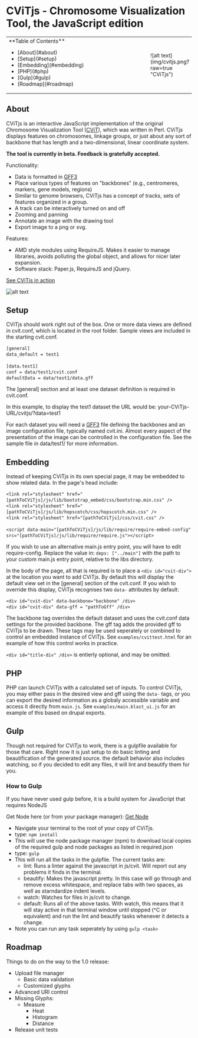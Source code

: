 # CViTjs - Chromosome Visualization Tool, the JavaScript edition

<table>
  <tr>
    <td width="100%">
**Table of Contents** 
<ul>
  <li> [About](#about) </li>
  <li> [Setup](#setup) </li>
  <li> [Embedding](#embedding)</li>
  <li> [PHP](#php) </li>
  <li> [Gulp](#gulp) </li>
  <li> [Roadmap](#roadmap) </li>
</ul> 
    </td>
    <td>
![alt text](img/cvitjs.png?raw=true "CViTjs")
    </td>
  <tr>
</table>
  
## About

CViTjs is an interactive JavaScript implementation of the original Chromosome 
Visualization Tool (<a href="https://sourceforge.net/projects/cvit/">CViT</a>), 
which was written in Perl. CViTjs displays features on chromosomes, linkage groups, or just 
about any sort of backbone that has length and a two-dimensional, linear coordinate system.

**The tool is currently in beta. Feedback is gratefully accepted.**

Functionality:
+ Data is formatted in <a href="http://gmod.org/wiki/GFF3">GFF3</a>
+ Place various types of features on "backbones" (e.g., centromeres, markers, gene models, regions)
+ Similar to genome browsers, CViTjs has a concept of tracks, sets of features organized in a group.
+ A track can be interactively turned on and off
+ Zooming and panning
+ Annotate an image with the drawing tool
+ Export image to a png or svg.

Features:
+ AMD style modules using RequireJS. Makes it easier to manage libraries, avoids polluting the global object, and allows for nicer later expansion.
+ Software stack: Paper.js, RequireJS and jQuery.

[See CViTjs in action](https://awilkey.github.io/cvitjs/?data=test1)

![alt text](img/CViTjs_sample.png?raw=true "CViTjs")

## Setup

CViTjs should work right out of the box. One or more data views are defined in cvit.conf,
which is located in the root folder. Sample views are included in the starting cvit.conf.
~~~~
[general]
data_default = test1

[data.test1]
conf = data/test1/cvit.conf
defaultData = data/test1/data.gff
~~~~
The [general] section and at least one dataset definition is required in cvit.conf.

In this example, to display the test1 dataset the URL would be: your-CViTjs-URL/cvitjs/?data=test1

For each dataset you will need a <a href="http://gmod.org/wiki/GFF3">GFF3</a> file defining the backbones and an image configuration file, typically named cvit.ini. Almost every aspect of the presentation of the image can be controlled in the configuration file. See the sample file in data/test1/ for more information.

## Embedding

Instead of keeping CViTjs in its own special page, it may be embedded to show related data. In the page's head include:
```
<link rel="stylesheet" href="[pathToCViTjs]/js/lib/bootstrap_embed/css/bootstrap.min.css" />
<link rel="stylesheet" href="[pathToCViTjs]/js/lib/hopscotch/css/hopscotch.min.css" />
<link rel="stylesheet" href="[pathToCViTjs]/css/cvit.css" />

<script data-main="[pathToCViTjs]/js/lib/require/require-embed-config" src="[pathToCViTjs]/js/lib/require/require.js"></script>
```
If you wish to use an alternative main.js entry point, you will have to edit require-config. 
Replace the value in: `deps: ["../main"]` with the path to your custom main.js entry point, relative to the libs directory.

In the body of the page, all that is required is to place a `<div id="cvit-div">` at the location you want to add CViTjs. By default this will display the default view set in the [general] section of the cvit.conf. If you wish to override this display, CViTjs recognises two `data-` attributes by default:
```
<div id="cvit-div" data-backbone="backbone" /div>
<div id="cvit-div" data-gff = "pathToGff" /div>
```

The backbone tag overrides the default dataset and uses the cvit.conf data settings for the provided backbone. The gff tag adds the provided gff to CViTjs to be drawn. These tags may be used seperately or combined to control an embedded instance of CViTjs. See `examples/cvittest.html` for an example of how this control works in practice.

`<div id="title-div" /div>` is entierly optional, and may be omitted.

## PHP

PHP can launch CViTjs with a calculated set of inputs. To control CViTjs, you may either pass in the desired view and gff using the `data-` tags, or you can export the desired information as a globaly accessible variable and access it directly from `main.js`. See `examples/main.blast_ui.js` for an example of this based on drupal exports.

## Gulp

Though not required for CViTjs to work, there is a gulpfile available for those that care. Right now it is just setup to do basic linting and beautification of the generated source. the default behavior also includes watching, so if you decided to edit any files, it will lint and beautify them for you.

### How to Gulp

If you have never used gulp before, it is a build system for JavaScript that requires NodeJS

Get Node here (or from your package manager): [Get Node](https://nodejs.org/ "Node's Homepage")


+ Navigate your terminal to the root of your copy of CViTjs.
+ type: ``` npm install ```
+ This will use the node package manager (npm) to download local copies of the required gulp and node packages as listed in required.json
+ type: ``` gulp ```
+ This will run all the tasks in the gulpfile. The current tasks are:
	+ lint: Runs a linter against the javascript in js/cvit. Will report out any problems it finds in the terminal.
	+ beautify: Makes the javascript pretty. In this case will go through and remove excess whitespace, and replace tabs with two spaces, as well as starndardize indent levels.
	+ watch: Watches for files in js/cvit to change.
	+ default: Runs all of the above tasks. With watch, this means that it will stay active in that terminal window until stopped (^C or equivalent) and run the lint and beautify tasks whenever it detects a change.
+ Note you can run any task seperately by using ``` gulp <task> ```

## Roadmap
Things to do on the way to the 1.0 release:
+ Upload file manager
	+ Basic data validation
	+ Customized glyphs
+ Advanced URI control 
+ Missing Glyphs:
    + Measure
    	+ Heat
        + Histogram
        + Distance
+ Release unit tests

<br><br>

